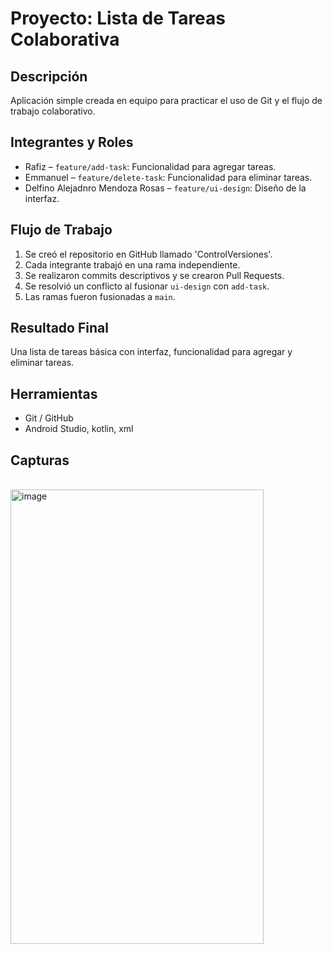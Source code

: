 # Proyecto: Lista de Tareas Colaborativa

## Descripción
Aplicación simple creada en equipo para practicar el uso de Git y el flujo de trabajo colaborativo.

## Integrantes y Roles
- Rafiz – `feature/add-task`: Funcionalidad para agregar tareas.
- Emmanuel – `feature/delete-task`: Funcionalidad para eliminar tareas.
- Delfino Alejadnro Mendoza Rosas – `feature/ui-design`: Diseño de la interfaz.

## Flujo de Trabajo
1. Se creó el repositorio en GitHub llamado 'ControlVersiones'.
2. Cada integrante trabajó en una rama independiente.
3. Se realizaron commits descriptivos y se crearon Pull Requests.
4. Se resolvió un conflicto al fusionar `ui-design` con `add-task`.
5. Las ramas fueron fusionadas a `main`.

## Resultado Final
Una lista de tareas básica con interfaz, funcionalidad para agregar y eliminar tareas.

## Herramientas
- Git / GitHub
- Android Studio, kotlin, xml

## Capturas
\
<img width="405" height="727" alt="image" src="https://github.com/user-attachments/assets/47f19022-c1c9-431e-ba4c-3104b0ed9172" />
